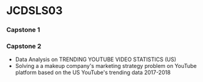 # JCDSLS03
### Capstone 1
### Capstone 2
- Data Analysis on TRENDING YOUTUBE VIDEO STATISTICS (US)
- Solving a a makeup company's marketing strategy problem on YouTube platform based on the US YouTube's trending data 2017-2018
